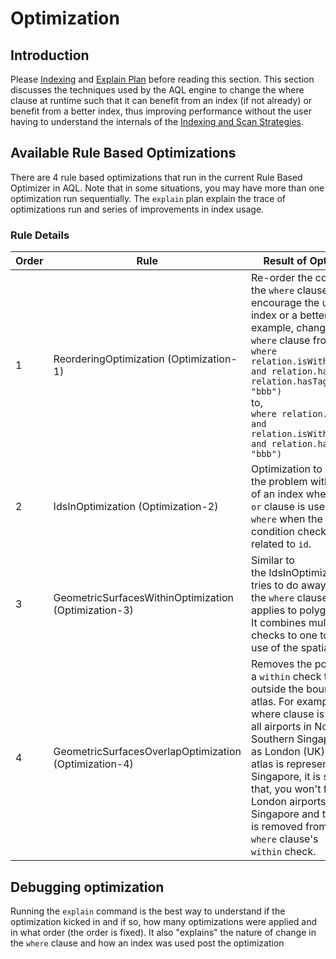 # Optimization

## Introduction

Please [Indexing](AQLIndexingAndScanStrategy.md) and [Explain Plan](AQLExplainPlan.md) before reading this section. This section discusses the techniques used by the AQL engine to change the where clause at runtime such that it can benefit from an index (if not already) or benefit from a better index, thus improving performance without the user having to understand the internals of the [Indexing and Scan Strategies](AQLIndexingAndScanStrategy.md).  

## Available Rule Based Optimizations

There are 4 rule based optimizations that run in the current Rule Based Optimizer in AQL. Note that in some situations, you may have more than one optimization run sequentially. The `explain` plan explain the trace of optimizations run and series of  improvements in index usage.

### Rule Details

| Order | Rule                                                  | Result of Optimization                                                                                                                                                                                                                                                                                                                                                                           | Pre-conditions                                                                                                                                                                                                                                                                                                                     |
| ----- | ----------------------------------------------------- | ------------------------------------------------------------------------------------------------------------------------------------------------------------------------------------------------------------------------------------------------------------------------------------------------------------------------------------------------------------------------------------------------ | ---------------------------------------------------------------------------------------------------------------------------------------------------------------------------------------------------------------------------------------------------------------------------------------------------------------------------------- |
| 1     | ReorderingOptimization (Optimization-1)               | Re-order the conditions in the `where` clause to encourage the use of an index or a better index. For example, change the `where` clause from<br/>`where relation.isWithin(polygon) and relation.hasId(1) and relation.hasTag(aaa: "bbb")`<br/>to,<br/>`where relation.hasId(1) and relation.isWithin(polygon)  and relation.hasTag(aaa: "bbb")`                                                 | IFF, <br/>0. Passes AbstractQueryOptimizationTransform#isApplicable(Explain)<br/> 1. only "and" clauses are used in the "where" clause (i.e. no "or" clauses in "where").<br/> 2. The conditions use different scan types.<br/> 3. A condition using an inferior scan type is placed before a condition with a superior scan type. |
| 2     | IdsInOptimization (Optimization-2)                    | Optimization to overcome the problem with non-use of an index when an `or` clause is used in `where` when the only condition checked are related to `id`.                                                                                                                                                                                                                                        | IFF,<br/>  1. All constraints are based on ID_UNIQUE_INDEX - hasId(anId), hasIds(id1, id2, id3, ...), hasIds(innerSelect) is used<br/>  2. Only or clause is used (no `and` or `not`).                                                                                                                                             |
| 3     | GeometricSurfacesWithinOptimization (Optimization-3)  | Similar to the IdsInOptimization that tries to do away with `or`s in the `where` clause.  But here it applies to polygons. It combines multiple within checks to one to encourage use of the spatial index.                                                                                                                                                                                      | IFF,<br/>1. All constraints are based on SPATIAL_INDEX - isWithin(GeometricSurface)<br/>2. Only or clause is used.                                                                                                                                                                                                                 |
| 4     | GeometricSurfacesOverlapOptimization (Optimization-4) | Removes the polygons with a `within` check that are outside the bounds of the atlas. For example, if your where clause is looking for all airports in Northern and Southern Singapore as well as London (UK), when the atlas is representing Singapore, it is safe say that, you won't find any London airports in Singapore and the polygon is removed from the `where` clause's `within` check. | Whenever the `within` check is present in the `where` clause                                                                                                                                                                                                                                                                      |

## Debugging optimization

Running the `explain` command is the best way to understand if the optimization kicked in and if so, how many optimizations were applied and in what order (the order is fixed). It also "explains" the nature of change in the `where` clause and how an index was used post the optimization


